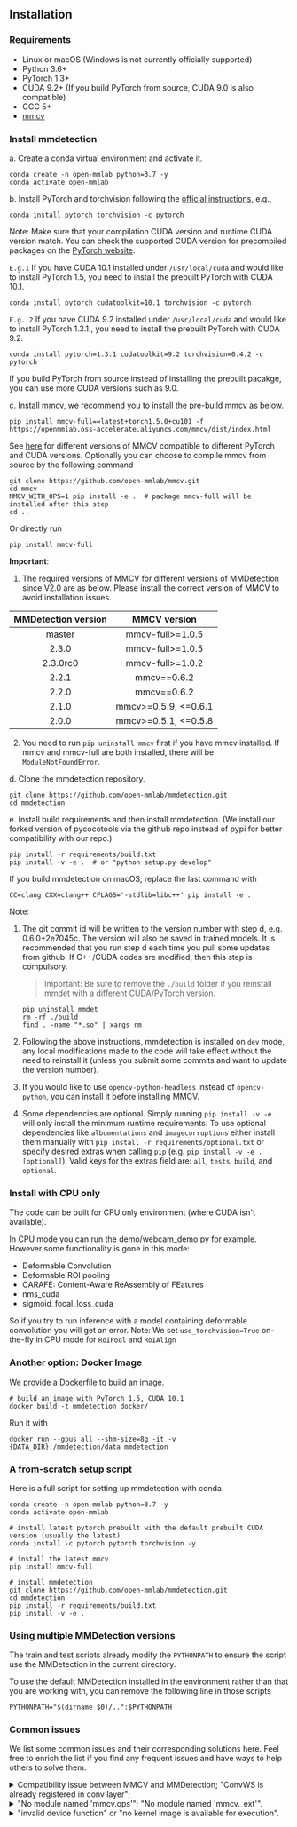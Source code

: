 ## Installation

### Requirements

- Linux or macOS (Windows is not currently officially supported)
- Python 3.6+
- PyTorch 1.3+
- CUDA 9.2+ (If you build PyTorch from source, CUDA 9.0 is also compatible)
- GCC 5+
- [mmcv](https://github.com/open-mmlab/mmcv)

### Install mmdetection

a. Create a conda virtual environment and activate it.

```shell
conda create -n open-mmlab python=3.7 -y
conda activate open-mmlab
```

b. Install PyTorch and torchvision following the [official instructions](https://pytorch.org/), e.g.,

```shell
conda install pytorch torchvision -c pytorch
```

Note: Make sure that your compilation CUDA version and runtime CUDA version match.
You can check the supported CUDA version for precompiled packages on the [PyTorch website](https://pytorch.org/).

`E.g.1` If you have CUDA 10.1 installed under `/usr/local/cuda` and would like to install
PyTorch 1.5, you need to install the prebuilt PyTorch with CUDA 10.1.

```shell
conda install pytorch cudatoolkit=10.1 torchvision -c pytorch
```

`E.g. 2` If you have CUDA 9.2 installed under `/usr/local/cuda` and would like to install
PyTorch 1.3.1., you need to install the prebuilt PyTorch with CUDA 9.2.

```shell
conda install pytorch=1.3.1 cudatoolkit=9.2 torchvision=0.4.2 -c pytorch
```

If you build PyTorch from source instead of installing the prebuilt pacakge,
you can use more CUDA versions such as 9.0.

c. Install mmcv, we recommend you to install the pre-build mmcv as below.

```shell
pip install mmcv-full==latest+torch1.5.0+cu101 -f https://openmmlab.oss-accelerate.aliyuncs.com/mmcv/dist/index.html
```

See [here](https://github.com/open-mmlab/mmcv#install-with-pip) for different versions of MMCV compatible to different PyTorch and CUDA versions.
Optionally you can choose to compile mmcv from source by the following command

```shell
git clone https://github.com/open-mmlab/mmcv.git
cd mmcv
MMCV_WITH_OPS=1 pip install -e .  # package mmcv-full will be installed after this step
cd ..
```

Or directly run

```shell
pip install mmcv-full
```

**Important**:

1. The required versions of MMCV for different versions of MMDetection since V2.0 are as below. Please install the correct version of MMCV to avoid installation issues.

| MMDetection version |    MMCV version     |
|:-------------------:|:-------------------:|
| master              | mmcv-full>=1.0.5    |
| 2.3.0               | mmcv-full>=1.0.5    |
| 2.3.0rc0            | mmcv-full>=1.0.2    |
| 2.2.1               | mmcv==0.6.2         |
| 2.2.0               | mmcv==0.6.2         |
| 2.1.0               | mmcv>=0.5.9, <=0.6.1|
| 2.0.0               | mmcv>=0.5.1, <=0.5.8|

2. You need to run `pip uninstall mmcv` first if you have mmcv installed.
If mmcv and mmcv-full are both installed, there will be `ModuleNotFoundError`.

d. Clone the mmdetection repository.

```shell
git clone https://github.com/open-mmlab/mmdetection.git
cd mmdetection
```

e. Install build requirements and then install mmdetection.
(We install our forked version of pycocotools via the github repo instead of pypi
for better compatibility with our repo.)

```shell
pip install -r requirements/build.txt
pip install -v -e .  # or "python setup.py develop"
```

If you build mmdetection on macOS, replace the last command with

```shell
CC=clang CXX=clang++ CFLAGS='-stdlib=libc++' pip install -e .
```

Note:

1. The git commit id will be written to the version number with step d, e.g. 0.6.0+2e7045c. The version will also be saved in trained models.
It is recommended that you run step d each time you pull some updates from github. If C++/CUDA codes are modified, then this step is compulsory.

    > Important: Be sure to remove the `./build` folder if you reinstall mmdet with a different CUDA/PyTorch version.

    ```shell
    pip uninstall mmdet
    rm -rf ./build
    find . -name "*.so" | xargs rm
    ```

2. Following the above instructions, mmdetection is installed on `dev` mode, any local modifications made to the code will take effect without the need to reinstall it (unless you submit some commits and want to update the version number).

3. If you would like to use `opencv-python-headless` instead of `opencv-python`,
you can install it before installing MMCV.

4. Some dependencies are optional. Simply running `pip install -v -e .` will only install the minimum runtime requirements. To use optional dependencies like `albumentations` and `imagecorruptions` either install them manually with `pip install -r requirements/optional.txt` or specify desired extras when calling `pip` (e.g. `pip install -v -e .[optional]`). Valid keys for the extras field are: `all`, `tests`, `build`, and `optional`.

### Install with CPU only

The code can be built for CPU only environment (where CUDA isn't available).

In CPU mode you can run the demo/webcam_demo.py for example.
However some functionality is gone in this mode:

- Deformable Convolution
- Deformable ROI pooling
- CARAFE: Content-Aware ReAssembly of FEatures
- nms_cuda
- sigmoid_focal_loss_cuda

So if you try to run inference with a model containing deformable convolution you will get an error.
Note: We set `use_torchvision=True` on-the-fly in CPU mode for `RoIPool` and `RoIAlign`

### Another option: Docker Image

We provide a [Dockerfile](https://github.com/open-mmlab/mmdetection/blob/master/docker/Dockerfile) to build an image.

```shell
# build an image with PyTorch 1.5, CUDA 10.1
docker build -t mmdetection docker/
```

Run it with

```shell
docker run --gpus all --shm-size=8g -it -v {DATA_DIR}:/mmdetection/data mmdetection
```

### A from-scratch setup script

Here is a full script for setting up mmdetection with conda.

```shell
conda create -n open-mmlab python=3.7 -y
conda activate open-mmlab

# install latest pytorch prebuilt with the default prebuilt CUDA version (usually the latest)
conda install -c pytorch pytorch torchvision -y

# install the latest mmcv
pip install mmcv-full

# install mmdetection
git clone https://github.com/open-mmlab/mmdetection.git
cd mmdetection
pip install -r requirements/build.txt
pip install -v -e .
```

### Using multiple MMDetection versions

The train and test scripts already modify the `PYTHONPATH` to ensure the script use the MMDetection in the current directory.

To use the default MMDetection installed in the environment rather than that you are working with, you can remove the following line in those scripts

```shell
PYTHONPATH="$(dirname $0)/..":$PYTHONPATH
```

### Common issues

We list some common issues and their corresponding solutions here. Feel free to enrich the list if you find any frequent issues and have ways to help others to solve them.

<details>
<summary>
Compatibility issue between MMCV and MMDetection; "ConvWS is already registered in conv layer";
</summary>
    Please install the correct version of MMCV for the version of your MMDetection following the instruction above.
</details>

<details>
<summary>
"No module named 'mmcv.ops'"; "No module named 'mmcv._ext'".
</summary>

1. Uninstall existing mmcv in the environment using `pip uninstall mmcv`.
2. Install mmcv-full following the instruction above.

</details>

<details>
<summary>
"invalid device function" or "no kernel image is available for execution".
</summary>

1. Check the CUDA compute capability of you GPU.
2. Run `python mmdet/utils/collect_env.py` to check whether PyTorch, torchvision, and MMCV are built for the correct GPU architecture. You may need to set `TORCH_CUDA_ARCH_LIST` to reinstall MMCV. The compatibility issue could happen when using old GPUS, e.g., Tesla K80 (3.7) on colab.
3. Check whether the running environment is the same as that when mmcv/mmdet is compiled. For example, you may compile mmcv using CUDA 10.0 bug run it on CUDA9.0 environments.

</details>
